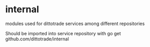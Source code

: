 # internal
modules used for dittotrade services among different repositories

Should be imported into service repository with 
go get github.com/dittotrade/internal
